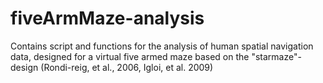 # fiveArmMaze-analysis
Contains script and functions for the analysis of human spatial navigation data, designed for a virtual five armed maze based on the "starmaze"-design (Rondi-reig, et al., 2006, Igloi, et al. 2009)
